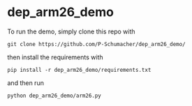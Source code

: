 # dep_arm26_demo


To run the demo, simply clone this repo with

```git clone https://github.com/P-Schumacher/dep_arm26_demo/```

then install the requirements with

```pip install -r dep_arm26_demo/requirements.txt```

and then run

```python dep_arm26_demo/arm26.py```

